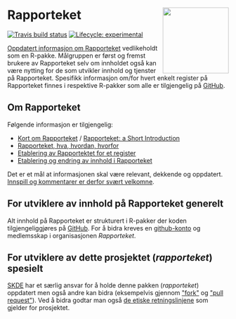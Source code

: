 # Rapporteket <img src="man/figures/favicon.ico" align="right" height="150" />

<!-- badges: start -->
[![Travis build status](https://travis-ci.org/Rapporteket/rapporteket.svg?branch=master)](https://travis-ci.org/Rapporteket/rapporteket)
[![Lifecycle: experimental](https://img.shields.io/badge/lifecycle-experimental-orange.svg)](https://www.tidyverse.org/lifecycle/#experimental)
<!-- badges: end -->

[Oppdatert informasjon om Rapporteket](https://rapporteket.github.io/rapporteket) vedlikeholdt som en R-pakke. Målgruppen er først og fremst brukere av Rapporteket selv om innholdet også kan være nytting for de som utvikler innhold og tjenster på Rapporteket. Spesifikk informasjon om/for hvert enkelt register på Rapporteket finnes i respektive R-pakker som alle er tilgjengelig på [GitHub](https://github.com/Rapporteket).


## Om Rapporteket

Følgende informasjon er tilgjengelig:

- [Kort om Rapporteket](https://rapporteket.github.io/rapporteket/articles/kort_introduksjon.html) / [Rapporteket: a Short Introduction](https://rapporteket.github.io/rapporteket/articles/short_introduction.html)
- [Rapporteket, hva, hvordan, hvorfor](https://rapporteket.github.io/rapporteket/articles/hva_hvorfor_hvordan.html)
- [Etablering av Rapportektet for et register](https://rapporteket.github.io/rapporteket/etablering_for_et_register.html)
- [Etablering og endring av innhold i Rapporteket](https://rapporteket.github.io/rapporteket/etablering_og_endring_av_innhold.html)

Det er et mål at informasjonen skal være relevant, dekkende og oppdatert. [Innspill og kommentarer er derfor svært velkomne](https://github.com/Rapporteket/rapporteket/issues).


## For utviklere av innhold på Rapporteket generelt
Alt innhold på Rapporteket er strukturert i R-pakker der koden tilgjengeliggjøres på [GitHub](https://github.com/Rapporteket). For å bidra kreves en [github-konto](https://github.com/join) og medlemsskap i organisasjonen *Rapporteket*.

## For utviklere av dette prosjektet (*rapporteket*) spesielt
[SKDE](https://helse-nord.no/skde) har et særlig ansvar for å holde denne pakken (*rapporteket*) oppdatert men også andre kan bidra (eksempelvis gjennom ["fork"](https://help.github.com/en/articles/fork-a-repo) og ["pull request"](https://help.github.com/en/articles/about-pull-requests)). Ved å bidra godtar man også [de etiske retningslinjene](CODE_OF_CONDUCT.md) som gjelder for prosjektet.
